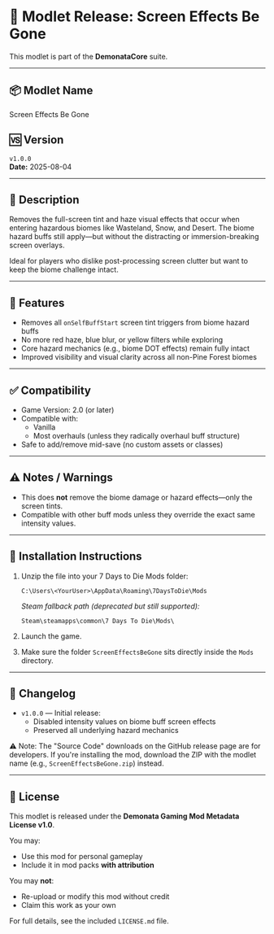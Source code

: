 # 🚀 Modlet Release: Screen Effects Be Gone

This modlet is part of the **DemonataCore** suite.

---

## 📦 Modlet Name
Screen Effects Be Gone

## 🆚 Version
`v1.0.0`  
**Date:** 2025-08-04

---

## 📘 Description

Removes the full-screen tint and haze visual effects that occur when entering hazardous biomes like Wasteland, Snow, and Desert. The biome hazard buffs still apply—but without the distracting or immersion-breaking screen overlays.

Ideal for players who dislike post-processing screen clutter but want to keep the biome challenge intact.

---

## 🎯 Features
- Removes all `onSelfBuffStart` screen tint triggers from biome hazard buffs
- No more red haze, blue blur, or yellow filters while exploring
- Core hazard mechanics (e.g., biome DOT effects) remain fully intact
- Improved visibility and visual clarity across all non-Pine Forest biomes

---

## ✅ Compatibility
- Game Version: 2.0 (or later)
- Compatible with:
  - Vanilla
  - Most overhauls (unless they radically overhaul buff structure)
- Safe to add/remove mid-save (no custom assets or classes)

---

## ⚠️ Notes / Warnings
- This does **not** remove the biome damage or hazard effects—only the screen tints.
- Compatible with other buff mods unless they override the exact same intensity values.

---

## 🔧 Installation Instructions

1. Unzip the file into your 7 Days to Die Mods folder:

   ```
   C:\Users\<YourUser>\AppData\Roaming\7DaysToDie\Mods
   ```

   _Steam fallback path (deprecated but still supported):_

   ```
   Steam\steamapps\common\7 Days To Die\Mods\
   ```

2. Launch the game.
3. Make sure the folder `ScreenEffectsBeGone` sits directly inside the `Mods` directory.

---

## 📂 Changelog

- `v1.0.0` — Initial release:
  - Disabled intensity values on biome buff screen effects
  - Preserved all underlying hazard mechanics
  
⚠️ Note: The "Source Code" downloads on the GitHub release page are for developers. 
If you're installing the mod, download the ZIP with the modlet name (e.g., `ScreenEffectsBeGone.zip`) instead.

---

## 📜 License

This modlet is released under the **Demonata Gaming Mod Metadata License v1.0**.

You may:
- Use this mod for personal gameplay
- Include it in mod packs **with attribution**

You may **not**:
- Re-upload or modify this mod without credit
- Claim this work as your own

For full details, see the included `LICENSE.md` file.
